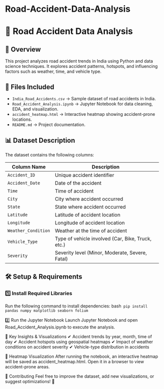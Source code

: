 # Road-Accident-Data-Analysis
# 🚗 Road Accident Data Analysis

## 📌 Overview
This project analyzes road accident trends in India using Python and data science techniques. It explores accident patterns, hotspots, and influencing factors such as weather, time, and vehicle type.

## 📂 Files Included
- `India_Road_Accidents.csv` → Sample dataset of road accidents in India.
- `Road_Accident_Analysis.ipynb` → Jupyter Notebook for data cleaning, EDA, and visualization.
- `accident_heatmap.html` → Interactive heatmap showing accident-prone locations.
- `README.md` → Project documentation.

## 📊 Dataset Description
The dataset contains the following columns:

| Column Name          | Description |
|----------------------|-------------|
| `Accident_ID`       | Unique accident identifier |
| `Accident_Date`     | Date of the accident |
| `Time`             | Time of accident |
| `City`             | City where accident occurred |
| `State`            | State where accident occurred |
| `Latitude`         | Latitude of accident location |
| `Longitude`        | Longitude of accident location |
| `Weather_Condition` | Weather at the time of accident |
| `Vehicle_Type`     | Type of vehicle involved (Car, Bike, Truck, etc.) |
| `Severity`         | Severity level (Minor, Moderate, Severe, Fatal) |

## 🛠 Setup & Requirements
### 1️⃣ Install Required Libraries
Run the following command to install dependencies:
bash`
pip install pandas numpy matplotlib seaborn folium`

2️⃣ Run the Jupyter Notebook
Launch Jupyter Notebook and open Road_Accident_Analysis.ipynb to execute the analysis.

📌 Key Insights & Visualizations
✔ Accident trends by year, month, time of day
✔ Accident hotspots using geospatial heatmaps
✔ Impact of weather conditions on accident severity
✔ Vehicle-type distribution in accidents

📍 Heatmap Visualization
After running the notebook, an interactive heatmap will be saved as accident_heatmap.html. Open it in a browser to view accident-prone areas.

🤝 Contributing
Feel free to improve the dataset, add new visualizations, or suggest optimizations! 🚀


